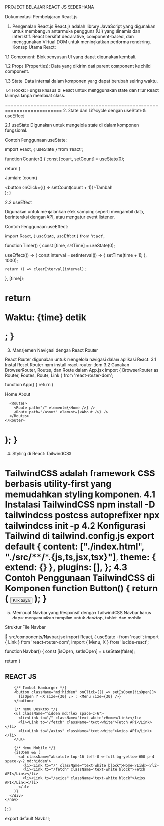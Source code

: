 PROJECT BELAJAR REACT JS SEDERHANA

Dokumentasi Pembelajaran React.js

1. Pengenalan React.js
React.js adalah library JavaScript yang digunakan untuk membangun antarmuka pengguna (UI) yang dinamis dan interaktif. React bersifat declarative, component-based, dan menggunakan Virtual DOM untuk meningkatkan performa rendering.
Konsep Utama React:

1.1 Component: Blok penyusun UI yang dapat digunakan kembali.

1.2 Props (Properties): Data yang dikirim dari parent component ke child component.

1.3 State: Data internal dalam komponen yang dapat berubah seiring waktu.

1.4 Hooks: Fungsi khusus di React untuk menggunakan state dan fitur React lainnya tanpa membuat class.

==========================================================================
2. State dan Lifecycle dengan useState & useEffect

2.1 useState
Digunakan untuk mengelola state di dalam komponen fungsional.

Contoh Penggunaan useState:

import React, { useState } from 'react';

function Counter() {
  const [count, setCount] = useState(0);

  return (
    <div>
      <p>Jumlah: {count}</p>
      <button onClick={() => setCount(count + 1)}>Tambah</button>
    </div>
  );
} 

2.2 useEffect

Digunakan untuk menjalankan efek samping seperti mengambil data, berinteraksi dengan API, atau mengatur event listener.

Contoh Penggunaan useEffect:

import React, { useState, useEffect } from 'react';

function Timer() {
  const [time, setTime] = useState(0);

  useEffect(() => {
    const interval = setInterval(() => {
      setTime(time + 1);
    }, 1000);

    return () => clearInterval(interval);
  }, [time]);

  return <p>Waktu: {time} detik</p>;
}
============================================================================
3. Manajemen Navigasi dengan React Router

React Router digunakan untuk mengelola navigasi dalam aplikasi React.
3.1 Instal React Router
npm install react-router-dom
3.2 Gunakan BrowserRouter, Routes, dan Route dalam App.jsx
import { BrowserRouter as Router, Routes, Route, Link } from 'react-router-dom';

function App() {
  return (
    <Router>
      <nav>
        <Link to="/">Home</Link>
        <Link to="/about">About</Link>
      </nav>
      
      <Routes>
        <Route path="/" element={<Home />} />
        <Route path="/about" element={<About />} />
      </Routes>
    </Router>
  );
} 
======================================================================
4. Styling di React: TailwindCSS

TailwindCSS adalah framework CSS berbasis utility-first yang memudahkan styling komponen.
4.1 Instalasi TailwindCSS
npm install -D tailwindcss postcss autoprefixer
npx tailwindcss init -p
4.2 Konfigurasi Tailwind di tailwind.config.js
export default {
  content: ["./index.html", "./src/**/*.{js,ts,jsx,tsx}"],
  theme: { extend: {} },
  plugins: [],
}; 
4.3 Contoh Penggunaan TailwindCSS di Komponen
function Button() {
  return (
    <button className="bg-blue-500 hover:bg-blue-700 text-white font-bold py-2 px-4 rounded">
      Klik Saya
    </button>
  );
}
======================================================================
5. Membuat Navbar yang Responsif dengan TailwindCSS
Navbar harus dapat menyesuaikan tampilan untuk desktop, tablet, dan mobile.

Struktur File Navbar

📂 src/components/Navbar.jsx
import React, { useState } from 'react';
import { Link } from 'react-router-dom';
import { Menu, X } from 'lucide-react';

function Navbar() {
  const [isOpen, setIsOpen] = useState(false);

  return (
    <nav className="bg-yellow-500 p-4">
      <div className="container mx-auto flex justify-between items-center">
        <h1 className="text-white text-3xl font-bold">REACT JS</h1>

        {/* Tombol Hamburger */}
        <button className="md:hidden" onClick={() => setIsOpen(!isOpen)}>
          {isOpen ? <X size={30} /> : <Menu size={30} />}
        </button>

        {/* Menu Desktop */}
        <ul className="hidden md:flex space-x-6">
          <li><Link to="/" className="text-white">Home</Link></li>
          <li><Link to="/fetch" className="text-white">Fetch API</Link></li>
          <li><Link to="/axios" className="text-white">Axios API</Link></li>
        </ul>

        {/* Menu Mobile */}
        {isOpen && (
          <ul className="absolute top-16 left-0 w-full bg-yellow-600 p-4 space-y-2 md:hidden">
            <li><Link to="/" className="text-white block">Home</Link></li>
            <li><Link to="/fetch" className="text-white block">Fetch API</Link></li>
            <li><Link to="/axios" className="text-white block">Axios API</Link></li>
          </ul>
        )}
      </div>
    </nav>
  );
}

export default Navbar;


